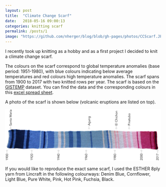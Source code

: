 ```yaml
---
layout: post
title:  "Climate Change Scarf"
date:   2018-05-16 09:00:13
categories: knitting scarf
permalink: /posts/1
image: "https://github.com/nherger/blog/blob/gh-pages/photos/CCScarf.JPG?raw=true"
---
```


I recently took up knitting as a hobby and as a first project I decided to knit a climate change scarf.

<!--more-->

The colours on the scarf correspond to global temperature anomalies (base period: 1951-1980), with blue colours indicating below average temperatures and red colours high temperature anomalies. The scarf spans from 1900 to 2017 with two knitted rows per year. The scarf is based on the <a href="https://data.giss.nasa.gov/gistemp/graphs_v3/Fig.A2.txt" target="_blank">GISTEMP</a> dataset. You can find the data and the corresponding colours in this <a href="https://docs.google.com/spreadsheets/d/1samDZQZnFs-oeV9WHlkG6xanKDimXJA1MIjirLa_A8E/edit?usp=sharing" target="_blank">excel spread sheet</a>.

A photo of the scarf is shown below (volcanic eruptions are listed on top).

![Climate Change Scarf](https://github.com/nherger/blog/blob/gh-pages/photos/Scarf_timeseries_years.JPG?raw=true)

If you would like to reproduce the exact same scarf, I used the ESTHER 8ply yarn from Lincraft in the following colourways: Denim Blue, Cornflower, Light Blue, Pure White, Pink, Hot Pink, Fuchsia, Black.
